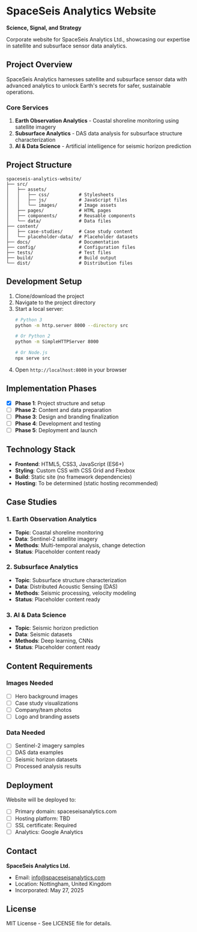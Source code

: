 # SpaceSeis Analytics Website

**Science, Signal, and Strategy**

Corporate website for SpaceSeis Analytics Ltd., showcasing our expertise in satellite and subsurface sensor data analytics.

## Project Overview

SpaceSeis Analytics harnesses satellite and subsurface sensor data with advanced analytics to unlock Earth's secrets for safer, sustainable operations.

### Core Services

1. **Earth Observation Analytics** - Coastal shoreline monitoring using satellite imagery
2. **Subsurface Analytics** - DAS data analysis for subsurface structure characterization  
3. **AI & Data Science** - Artificial intelligence for seismic horizon prediction

## Project Structure

```
spaceseis-analytics-website/
├── src/
│   ├── assets/
│   │   ├── css/           # Stylesheets
│   │   ├── js/            # JavaScript files
│   │   └── images/        # Image assets
│   ├── pages/             # HTML pages
│   ├── components/        # Reusable components
│   └── data/              # Data files
├── content/
│   ├── case-studies/      # Case study content
│   └── placeholder-data/  # Placeholder datasets
├── docs/                  # Documentation
├── config/                # Configuration files
├── tests/                 # Test files
├── build/                 # Build output
└── dist/                  # Distribution files
```

## Development Setup

1. Clone/download the project
2. Navigate to the project directory
3. Start a local server:
   ```bash
   # Python 3
   python -m http.server 8000 --directory src
   
   # Or Python 2
   python -m SimpleHTTPServer 8000
   
   # Or Node.js
   npx serve src
   ```
4. Open `http://localhost:8000` in your browser

## Implementation Phases

- [x] **Phase 1**: Project structure and setup
- [ ] **Phase 2**: Content and data preparation  
- [ ] **Phase 3**: Design and branding finalization
- [ ] **Phase 4**: Development and testing
- [ ] **Phase 5**: Deployment and launch

## Technology Stack

- **Frontend**: HTML5, CSS3, JavaScript (ES6+)
- **Styling**: Custom CSS with CSS Grid and Flexbox
- **Build**: Static site (no framework dependencies)
- **Hosting**: To be determined (static hosting recommended)

## Case Studies

### 1. Earth Observation Analytics
- **Topic**: Coastal shoreline monitoring
- **Data**: Sentinel-2 satellite imagery
- **Methods**: Multi-temporal analysis, change detection
- **Status**: Placeholder content ready

### 2. Subsurface Analytics  
- **Topic**: Subsurface structure characterization
- **Data**: Distributed Acoustic Sensing (DAS)
- **Methods**: Seismic processing, velocity modeling
- **Status**: Placeholder content ready

### 3. AI & Data Science
- **Topic**: Seismic horizon prediction
- **Data**: Seismic datasets
- **Methods**: Deep learning, CNNs
- **Status**: Placeholder content ready

## Content Requirements

### Images Needed
- [ ] Hero background images
- [ ] Case study visualizations
- [ ] Company/team photos
- [ ] Logo and branding assets

### Data Needed
- [ ] Sentinel-2 imagery samples
- [ ] DAS data examples
- [ ] Seismic horizon datasets
- [ ] Processed analysis results

## Deployment

Website will be deployed to:
- [ ] Primary domain: spaceseisanalytics.com
- [ ] Hosting platform: TBD
- [ ] SSL certificate: Required
- [ ] Analytics: Google Analytics

## Contact

**SpaceSeis Analytics Ltd.**
- Email: info@spaceseisanalytics.com
- Location: Nottingham, United Kingdom
- Incorporated: May 27, 2025

## License

MIT License - See LICENSE file for details.
